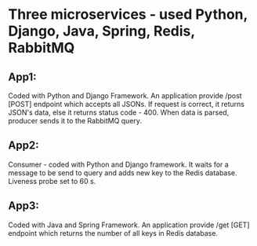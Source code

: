 # Three microservices - used Python, Django, Java, Spring, Redis, RabbitMQ

## App1:
Coded with Python and Django Framework. An application provide /post [POST] endpoint which accepts all JSONs. If request is correct, it returns JSON's data, else it returns status code - 400.
When data is parsed, producer sends it to the RabbitMQ query.

## App2:
Consumer - coded with Python and Django framework. It waits for a message to be send to query and adds new key to the Redis database. Liveness probe set to 60 s.

## App3:
Coded with Java and Spring Framework. An application provide /get [GET] endpoint which returns the number of all keys in Redis database.
